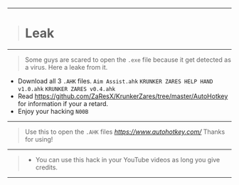 __________________________________
># Leak
__________________________________
>Some guys are scared to open the `.exe` file because it get detected as a virus. Here a leake from it.
- Download all 3 `.AHK` files. `Aim Assist.ahk` `KRUNKER ZARES HELP HAND v1.0.ahk` `KRUNKER ZARES v0.4.ahk`
- Read https://github.com/ZaResX/KrunkerZares/tree/master/AutoHotkey for information if your a retard.
- Enjoy your hacking `N00B`
__________________________________
>Use this to open the `.AHK` files *https://www.autohotkey.com/* Thanks for using!
__________________________________
>- You can use this hack in your YouTube videos as long you give credits.
__________________________________
